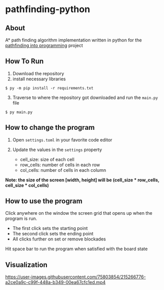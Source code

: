 # pathfinding-python

## About

A* path finding algorithm implementation written in python for the [pathfinding into programming](https://reverend-toady.github.io/pathfinding-into-programming/) project

## How To Run

1. Download the repository
2. install necessary libraries

```shell
$ py -m pip install -r requirements.txt
```

3. Traverse to where the repository got downloaded and run the `main.py` file
   
```shell
$ py main.py
```

## How to change the program

1. Open `settings.toml` in your favorite code editor
2. Update the values in the `settings` property
   
   - cell_size: size of each cell
   - row_cells: number of cells in each row
   - col_cells: number of cells in each column

**Note: the size of the screen [width, height] will be (cell_size * row_cells, cell_size * col_cells)**

## How to use the program

Click anywhere on the window the screen grid that opens up when the program is run. 
    
- The first click sets the starting point
- The second click sets the ending point  
- All clicks further on set or remove blockades 

Hit space bar to run the program when satisfied with the board state

## Visualization 

https://user-images.githubusercontent.com/75803854/215266776-a2ce0a9c-c99f-448a-b349-00ea67cfc1ed.mp4


